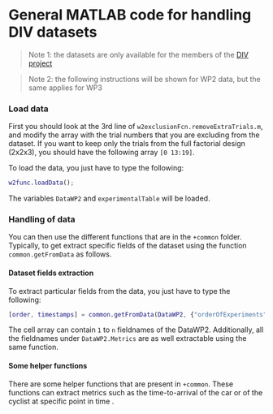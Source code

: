# General MATLAB code for handling DIV datasets

>Note 1: the datasets are only available for the members of the [DIV project](http://divproject.eu)


>Note 2: the following instructions will be shown for WP2 data, but the same applies for WP3

### Load data
First you should look at the 3rd line of ```w2exclusionFcn.removeExtraTrials.m```, and modify the array with the trial numbers that you are excluding from the dataset. If you want to keep only the trials from the full factorial design (2x2x3), you should have the following array ```[0 13:19]```.

To load the data, you just have to type the following:
```matlab
w2func.loadData();

```
The variables ```DataWP2``` and ```experimentalTable``` will be loaded.

### Handling of data
You can then use the different functions that are in the ```+common``` folder. Typically, to get extract specific fields of the dataset using the function ```common.getFromData``` as follows.

#### Dataset fields extraction
To extract particular fields from the data, you just have to type the following:
```matlab
[order, timestamps] = common.getFromData(DataWP2, {"orderOfExperiments", "Timestamp"})

```

The cell array can contain ```1``` to ```n``` fieldnames of the DataWP2. Additionally, all the fieldnames under ```DataWP2.Metrics``` are as well extractable using the same function.

#### Some helper functions
There are some helper functions that are present in ```+common```. These functions can extract metrics such as the time-to-arrival of the car or of the cyclist at specific point in time .
